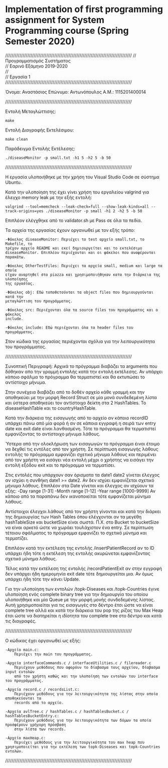 # Implementation of first programming assignment for System Programming course (Spring Semester 2020)

////////////////////////////////////////////////////////////////////////////////
//					Προγραμματισμός Συστήματος								  
//					Εαρινό Εξάμηνο 2019-2020								  
//																			  
//							Εργασία 1										  
////////////////////////////////////////////////////////////////////////////////

Όνομα: Αναστάσιος
Επώνυμο: Αντωνόπουλος
Α.Μ.: 1115201400014

////////////////////////////////////////////////////////////////////////////////

Εντολή Μεταγλώττισης: 
	
	make
	
Εντολή Διαγραφής Εκτελέσιμου: 

	make clean

Παράδειγμα Εντολής Εκτέλεσης: 
	
	./diseaseMonitor -p small.txt -h1 5 -h2 5 -b 50

////////////////////////////////////////////////////////////////////////////////

Η εργασία υλοποιήθηκε με την χρήση του Visual Studio Code σε σύστημα Ubuntu.

Κατά την υλοποίηση της έχει γίνει χρήση του εργαλείου valgrind για έλεγχο memory
leak με την εξής εντολή:

	valgrind --tool=memcheck --leak-check=full --show-leak-kinds=all --track-origins=yes ./diseaseMonitor -p small -h1 2 -h2 5 -b 50

Επιπλέον ελέγχθηκε από το validator.sh με Pass σε όλα τα πεδία.

Τα αρχεία της εργασίας έχουν οργανωθεί με τον εξής τρόπο:

	-Φάκελος diseaseMonitor: Περιέχει το test αρχείο small.txt, το Makefile, το 
	τρέχον αρχείο README και εκεί δημιουργείται και το εκτελέσιμο diseaseMonitor. Επιπλέον περιέχονται και οι φάκελοι που αναφέρονται παρακάτω.

	-Φάκελος OtherTestFiles: Περιέχει τα αρχεία small, medium και large τα οποία
	είχαν αναρτηθεί στο piazza και χρησιμοποιήθηκαν κατα την διάρκεια της υλοποίησης
	της εργασίας.

	-Φάκελος obj: Εδώ τοποθετούνται τα object files που δημιουργούνται κατά την 
	μεταγλώττιση του προγράμματος.

	-Φάκελος src: Περιέχονται όλα τα source files του προγράμματος και ο φάκελος
	include.

	-Φάκελος include: Εδώ περιέχονται όλα τα header files του προγράμματος.

Στον κώδικα της εργασίας περιέχονται σχόλια για την λειτουργικότητα του προγράμματος.

////////////////////////////////////////////////////////////////////////////////

Συνοπτική Περιγραφή:
Αρχικά το πρόγραμμα διαβάζει τα arguments που δόθηκαν απο την γραμμή εντολής κατά
την εντολή εκτέλεσης. Αν υπάρχει κάποιο σφάλμα το πρόγραμμα θα τερματιστεί και θα 
εκτυπώσει το αντίστοιχο μήνυμα.

Στην συνέχεια διαβάζει από το δοθέν αρχείο κάθε γραμμή και την αποθηκεύει με την 
μορφή Record Struct σε μία μονά συνδεδεμένη λίστα και ύστερα αποθηκεύει τον αντίστοιχο
δείκτη στα 2 HashTables. Το diseaseHashTable και το countryHashTable.

Κατά την διάρκεια της εισαγωγής από το αρχείο αν κάποιο recordID υπάρχει πάνω από
μία φορά ή αν σε κάποια εγγραφή η σειρά των entry date και exit date είναι λανθασμένη.
Τότε το πρόγραμμα θα τερματιστεί εμφανίζοντας το αντίστοιχο μήνυμα λάθους.

Ύστερα από την ολοκλήρωση των εισαγωγών το πρόγραμμα έιναι έτοιμο να δεχθεί τις 
εντόλες από τον χρήστη. Σε περίπτωση εισαγωγής λάθους εντολής το πρόγραμμα εμφανίζει
σχετικό μήνυμα λάθους και περιμένει από τον χρήστη να εισάγει νέα εντολή μέχρι ο χρήστης
να εισάγει την εντολή εξόδου exit και το πρόγραμμα να τερματίσει.

Στις εντολές που υπάρχουν σαν όρισματα τα date1 date2 γίνεται έλεγχος αν ισχύει η 
συνθήκη date1 >= date2. Αν δεν ισχύει εμφανίζεται σχετικό μήνυμα λάθους.
Επιπλέον στα Date γίνεται και έλεγχος αν ισχύουν τα εξής:
	-Day range [1-31]
	-Month range [1-12]
	-Year range [1000-9999]
Αν κάποιο από τα παραπάνω δεν ικανοποιείται τότε εμφανίζεται μύνημα λάθους.

Αντίστοιχοι έλεγχοι λάθους από τον χρήστη γίνονται και κατά την διάρκει της δημιουργίας
των Hash Tables όπου ελέγχονται αν τα μεγέθη hashTableSize και bucketSize είναι σωστά.
Π.Χ. στο Bucket το bucketSize να είναι αρκετό ώστε να χωράει τουλάχιστον ένα entry.
Σε περίπτωση τέτοιου σφάλματος το πρόγραμμα εμφανίζει το σχετικό μύνημα και τερματίζει.

Επιπλέον κατά την εκτέλεση της εντολής /insertPatientRecord αν το ID υπάρχει ήδη τότε
η εκτέλεση της εντολής ακυρώνεται εμφανίζοντας σχετικό μύνημα λάθους.

Τέλος κατά την εκτέλεση της εντολής /recordPatientExit αν στην εγγραφή δεν υπάρχει ήδη
ημερομηνία exit date τότε δημιουργείται μια. Αν όμως υπάρχει ήδη τότε την κάνει Update.

Για την υλοποίηση των εντολών /topk-Diseases και /topk-Countries έγινε υλοποίηση ενός
complete binary tree για την δημιουργία του οποίου υλοποιήθηκε και μία Queue με την μορφή
μονής συνδεδεμένης λίστας. Αυτή χρησιμοποιείται για τις εισαγωγές στο δέντρο έτσι ώστε να 
είναι complete tree αλλά και κατά την διάρκεια του pop της ρίζας του Max Heap έτσι ώστε να 
διατηρείται η ιδίοτητα του complete tree στο δέντρο και κατά τις διαγραφές.

////////////////////////////////////////////////////////////////////////////////

Ο κώδικας έχει οργανωθεί ως εξής:

	-Αρχείο main.c: 
		Περιέχει την main του προγράμματος.

	-Αρχεία interfaceCommands.c / interfaceUtilities.c / filereader.c
		Περιέχουν μεθόδους που αφορόυν το δίαβασμα τους αρχείου, δίαβασμα input εντολών
		από τον χρήστη καθώς και την υλοποίηση των εντολών του interface του προγράμματος.

	-Αρχεία record.c / recordsList.c:
		Περιέχουν μεθόδους για την λειτουργικότητα της λίστας στην οποία αποθηκεύονται τα
		records από το αρχείο.

	-Αρχεία avlTree.c / hashTables.c / hashTablesBucket.c / hashTablesBucketEntry.c:
		Περιέχουν μεθόδους για την λειτουργικότητα των δόμων τα οποία προσφέρουν γρήγορη πρόσβαση
		στην λίστα των records.

	-Αρχείο maxHeap.c:
		Περιέχει μεθόδους για την λειτουργικότητα του max heap που χρησιμοποιείται για την εκτέλεση των topk-Diseases και topk-Countries εντολών.
		
////////////////////////////////////////////////////////////////////////////////

